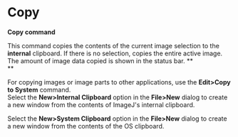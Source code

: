# Copy

**Copy command**

This command copies the contents of the current image selection to the
**internal** clipboard. If there is no selection, copies the entire
active image. The amount of image data copied is shown in the status
bar. **\
**

For copying images or image parts to other applications, use the
**Edit\>Copy to System** command.\
Select the **New\>Internal Clipboard** option in the **File\>New**
dialog to create a new window from the contents of ImageJ\'s internal
clipboard.

Select the **New\>System Clipboard** option in the **File\>New** dialog
to create a new window from the contents of the OS clipboard.
